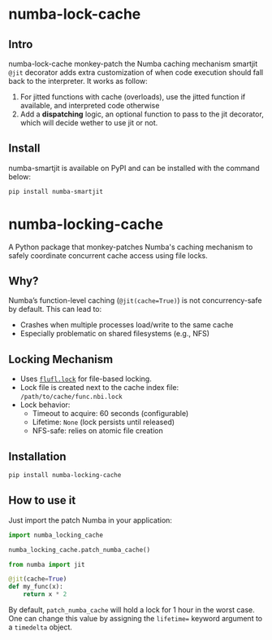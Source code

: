 # numba-lock-cache

## Intro

numba-lock-cache monkey-patch the Numba caching mechanism
smartjit `@jit` decorator adds extra customization of when code execution should fall back to the interpreter. It works as follow:

1. For jitted functions with cache (overloads), use the jitted function if available, and interpreted code otherwise
2. Add a **dispatching** logic, an optional function to pass to the jit decorator, which will decide wether to use jit or not.

## Install

numba-smartjit is available on PyPI and can be installed with the command below:

```bash
pip install numba-smartjit
```

# numba-locking-cache

A Python package that monkey-patches Numba's caching mechanism to safely coordinate concurrent cache access using file locks.

## Why?

Numba’s function-level caching (`@jit(cache=True)`) is not concurrency-safe by default. This can lead to:

- Crashes when multiple processes load/write to the same cache
- Especially problematic on shared filesystems (e.g., NFS)

## Locking Mechanism

- Uses [`flufl.lock`](https://pypi.org/project/flufl.lock/) for file-based locking.
- Lock file is created next to the cache index file:
  `/path/to/cache/func.nbi.lock`
- Lock behavior:
  - Timeout to acquire: 60 seconds (configurable)
  - Lifetime: `None` (lock persists until released)
  - NFS-safe: relies on atomic file creation

## Installation

```bash
pip install numba-locking-cache
```

## How to use it

Just import the patch Numba in your application:

```python
import numba_locking_cache

numba_locking_cache.patch_numba_cache()

from numba import jit

@jit(cache=True)
def my_func(x):
    return x * 2
```

By default, `patch_numba_cache` will hold a lock for 1 hour in the worst case.
One can change this value by assigning the `lifetime=` keyword argument to a
`timedelta` object.
